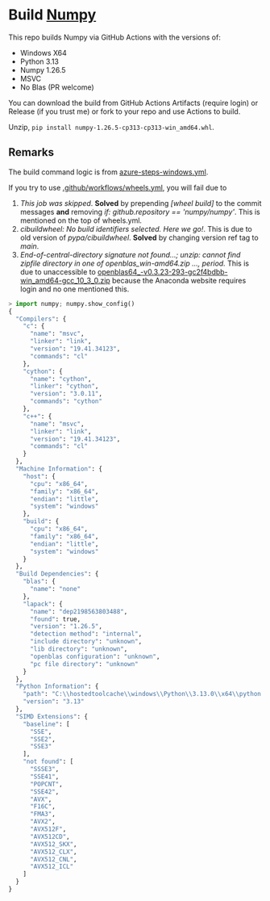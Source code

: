 # Build [Numpy](https://github.com/numpy/numpy)

This repo builds Numpy via GitHub Actions with the versions of:

* Windows X64
* Python 3.13
* Numpy 1.26.5
* MSVC
* No Blas (PR welcome)

You can download the build from GitHub Actions Artifacts (require login) or Release (if you trust me) or fork to your repo and use Actions to build.

Unzip, `pip install numpy-1.26.5-cp313-cp313-win_amd64.whl`.

## Remarks

The build command logic is from [azure-steps-windows.yml](https://github.com/numpy/numpy/blob/v1.26.5/azure-steps-windows.yml).

If you try to use [.github/workflows/wheels.yml](https://github.com/numpy/numpy/blob/v1.26.5/.github/workflows/wheels.yml), you will fail due to
  1. *This job was skipped*. **Solved** by prepending *[wheel build]* to the commit messages **and** removing *if: github.repository == 'numpy/numpy'*. This is mentioned on the top of wheels.yml.
  2. *cibuildwheel: No build identifiers selected. Here we go!*. This is due to old version of *pypa/cibuildwheel*. **Solved** by changing version ref tag to *main*.
  3. *End-of-central-directory signature not found...; unzip: cannot find zipfile directory in one of openblas_win-amd64.zip ..., period.* This is due to unaccessible to [openblas64_-v0.3.23-293-gc2f4bdbb-win_amd64-gcc_10_3_0.zip](https://anaconda.org/scientific-python-nightly-wheels/openblas-libs/v0.3.23-293-gc2f4bdbb/download/openblas64_-v0.3.23-293-gc2f4bdbb-win_amd64-gcc_10_3_0.zip) because the Anaconda website requires login and no one mentioned this.

```py
> import numpy; numpy.show_config()
{
  "Compilers": {
    "c": {
      "name": "msvc",
      "linker": "link",
      "version": "19.41.34123",
      "commands": "cl"
    },
    "cython": {
      "name": "cython",
      "linker": "cython",
      "version": "3.0.11",
      "commands": "cython"
    },
    "c++": {
      "name": "msvc",
      "linker": "link",
      "version": "19.41.34123",
      "commands": "cl"
    }
  },
  "Machine Information": {
    "host": {
      "cpu": "x86_64",
      "family": "x86_64",
      "endian": "little",
      "system": "windows"
    },
    "build": {
      "cpu": "x86_64",
      "family": "x86_64",
      "endian": "little",
      "system": "windows"
    }
  },
  "Build Dependencies": {
    "blas": {
      "name": "none"
    },
    "lapack": {
      "name": "dep2198563803488",
      "found": true,
      "version": "1.26.5",
      "detection method": "internal",
      "include directory": "unknown",
      "lib directory": "unknown",
      "openblas configuration": "unknown",
      "pc file directory": "unknown"
    }
  },
  "Python Information": {
    "path": "C:\\hostedtoolcache\\windows\\Python\\3.13.0\\x64\\python.exe",
    "version": "3.13"
  },
  "SIMD Extensions": {
    "baseline": [
      "SSE",
      "SSE2",
      "SSE3"
    ],
    "not found": [
      "SSSE3",
      "SSE41",
      "POPCNT",
      "SSE42",
      "AVX",
      "F16C",
      "FMA3",
      "AVX2",
      "AVX512F",
      "AVX512CD",
      "AVX512_SKX",
      "AVX512_CLX",
      "AVX512_CNL",
      "AVX512_ICL"
    ]
  }
}
```
